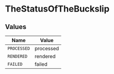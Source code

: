 # TheStatusOfTheBuckslip


## Values

| Name        | Value       |
| ----------- | ----------- |
| `PROCESSED` | processed   |
| `RENDERED`  | rendered    |
| `FAILED`    | failed      |